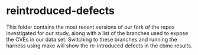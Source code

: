 # reintroduced-defects

This folder contains the most recent versions of our fork of the repos investigated for our study, along with a list of the branches used to expose the CVEs in our data set. Switching to these branches and running the harness using make will show the re-introduced defects in the cbmc results.